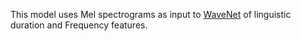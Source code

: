 This model uses Mel spectrograms as input to [WaveNet](https://deepmind.com/blog/article/wavenet-generative-model-raw-audio) of linguistic duration and Frequency features.

